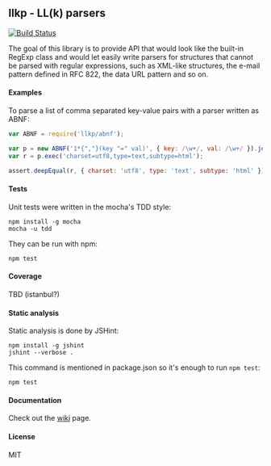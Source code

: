 ## llkp - LL(k) parsers

[![Build Status](https://travis-ci.org/c5f7c9/llkp.png)](https://travis-ci.org/c5f7c9/llkp)

The goal of this library is to provide API that would look like the built-in RegExp class and would let easily write parsers for structures that cannot be parsed with regular expressions, such as XML-like structures, the e-mail pattern defined in RFC 822, the data URL pattern and so on.

#### Examples

To parse a list of comma separated key-value pairs with a parser written as ABNF:

````js
var ABNF = require('llkp/abnf');

var p = new ABNF('1*{","}(key "=" val)', { key: /\w+/, val: /\w+/ }).join(0, 2);
var r = p.exec('charset=utf8,type=text,subtype=html');

assert.deepEqual(r, { charset: 'utf8', type: 'text', subtype: 'html' });
````

#### Tests

Unit tests were written in the mocha's TDD style:

    npm install -g mocha
    mocha -u tdd

They can be run with npm:

    npm test

#### Coverage

TBD (istanbul?)

#### Static analysis

Static analysis is done by JSHint:

    npm install -g jshint
    jshint --verbose .

This command is mentioned in package.json so it's enough to run `npm test`:

    npm test
    
#### Documentation

Check out the [wiki](https://github.com/c5f7c9/llkp/wiki/_pages) page.

#### License

MIT
